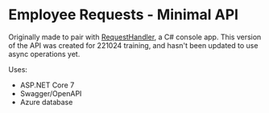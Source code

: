 # Employee Requests - Minimal API

Originally made to pair with [RequestHandler](https://github.com/briannarenni/RequestHandler-221024), a C# console app. This version of the API was created for 221024 training, and hasn't been updated to use async operations yet.

Uses:
- ASP.NET Core 7
- Swagger/OpenAPI
- Azure database


